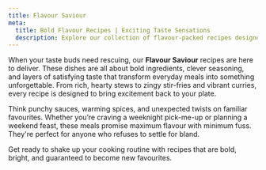 ```yaml
---
title: Flavour Saviour
meta:
  title: Bold Flavour Recipes | Exciting Taste Sensations
  description: Explore our collection of flavour-packed recipes designed to excite your taste buds. Discover dishes with bold seasonings, vibrant spices, and creative combinations.
---
```


When your taste buds need rescuing, our **Flavour Saviour** recipes are here to deliver. These dishes are all about bold ingredients, clever seasoning, and layers of satisfying taste that transform everyday meals into something unforgettable. From rich, hearty stews to zingy stir-fries and vibrant curries, every recipe is designed to bring excitement back to your plate.

Think punchy sauces, warming spices, and unexpected twists on familiar favourites. Whether you’re craving a weeknight pick-me-up or planning a weekend feast, these meals promise maximum flavour with minimum fuss. They're perfect for anyone who refuses to settle for bland.

Get ready to shake up your cooking routine with recipes that are bold, bright, and guaranteed to become new favourites.
